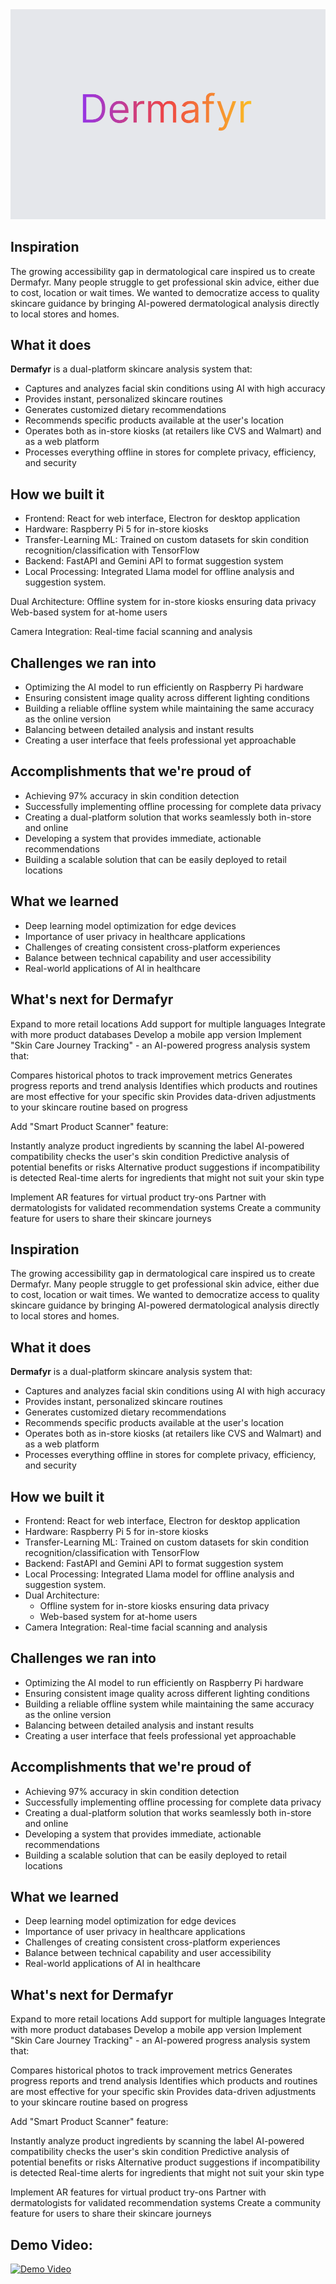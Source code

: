 <img src="Dermafyr.png"/>

## Inspiration
The growing accessibility gap in dermatological care inspired us to create Dermafyr. Many people struggle to get professional skin advice, either due to cost, location or wait times. We wanted to democratize access to quality skincare guidance by bringing AI-powered dermatological analysis directly to local stores and homes.
## What it does
**Dermafyr** is a dual-platform skincare analysis system that:

- Captures and analyzes facial skin conditions using AI with high accuracy
- Provides instant, personalized skincare routines
- Generates customized dietary recommendations
- Recommends specific products available at the user's location
- Operates both as in-store kiosks (at retailers like CVS and Walmart) and as a web platform
- Processes everything offline in stores for complete privacy, efficiency, and security
## How we built it
- Frontend: React for web interface, Electron for desktop application
- Hardware: Raspberry Pi 5 for in-store kiosks
- Transfer-Learning ML: Trained on custom datasets for skin condition recognition/classification with TensorFlow
- Backend: FastAPI and Gemini API to format suggestion system
- Local Processing: Integrated Llama model for offline analysis and suggestion system.

Dual Architecture:
Offline system for in-store kiosks ensuring data privacy
Web-based system for at-home users

Camera Integration: Real-time facial scanning and analysis

## Challenges we ran into
- Optimizing the AI model to run efficiently on Raspberry Pi hardware
- Ensuring consistent image quality across different lighting conditions
- Building a reliable offline system while maintaining the same accuracy as the online version
- Balancing between detailed analysis and instant results
- Creating a user interface that feels professional yet approachable

## Accomplishments that we're proud of
- Achieving 97% accuracy in skin condition detection
- Successfully implementing offline processing for complete data privacy
- Creating a dual-platform solution that works seamlessly both in-store and online
- Developing a system that provides immediate, actionable recommendations
- Building a scalable solution that can be easily deployed to retail locations

## What we learned
- Deep learning model optimization for edge devices
- Importance of user privacy in healthcare applications
- Challenges of creating consistent cross-platform experiences
- Balance between technical capability and user accessibility
- Real-world applications of AI in healthcare

## What's next for Dermafyr
Expand to more retail locations
Add support for multiple languages
Integrate with more product databases
Develop a mobile app version
Implement "Skin Care Journey Tracking" - an AI-powered progress analysis system that:

Compares historical photos to track improvement metrics
Generates progress reports and trend analysis
Identifies which products and routines are most effective for your specific skin
Provides data-driven adjustments to your skincare routine based on progress


Add "Smart Product Scanner" feature:

Instantly analyze product ingredients by scanning the label
AI-powered compatibility checks the user's skin condition
Predictive analysis of potential benefits or risks
Alternative product suggestions if incompatibility is detected
Real-time alerts for ingredients that might not suit your skin type

Implement AR features for virtual product try-ons
Partner with dermatologists for validated recommendation systems
Create a community feature for users to share their skincare journeys
## Inspiration
The growing accessibility gap in dermatological care inspired us to create Dermafyr. Many people struggle to get professional skin advice, either due to cost, location or wait times. We wanted to democratize access to quality skincare guidance by bringing AI-powered dermatological analysis directly to local stores and homes.
## What it does
**Dermafyr** is a dual-platform skincare analysis system that:

- Captures and analyzes facial skin conditions using AI with high accuracy
- Provides instant, personalized skincare routines
- Generates customized dietary recommendations
- Recommends specific products available at the user's location
- Operates both as in-store kiosks (at retailers like CVS and Walmart) and as a web platform
- Processes everything offline in stores for complete privacy, efficiency, and security

## How we built it
- Frontend: React for web interface, Electron for desktop application
- Hardware: Raspberry Pi 5 for in-store kiosks
- Transfer-Learning ML: Trained on custom datasets for skin condition recognition/classification with TensorFlow
- Backend: FastAPI and Gemini API to format suggestion system
- Local Processing: Integrated Llama model for offline analysis and suggestion system.
- Dual Architecture:
  - Offline system for in-store kiosks ensuring data privacy
  - Web-based system for at-home users
- Camera Integration: Real-time facial scanning and analysis

## Challenges we ran into
- Optimizing the AI model to run efficiently on Raspberry Pi hardware
- Ensuring consistent image quality across different lighting conditions
- Building a reliable offline system while maintaining the same accuracy as the online version
- Balancing between detailed analysis and instant results
- Creating a user interface that feels professional yet approachable

## Accomplishments that we're proud of
- Achieving 97% accuracy in skin condition detection
- Successfully implementing offline processing for complete data privacy
- Creating a dual-platform solution that works seamlessly both in-store and online
- Developing a system that provides immediate, actionable recommendations
- Building a scalable solution that can be easily deployed to retail locations

## What we learned
- Deep learning model optimization for edge devices
- Importance of user privacy in healthcare applications
- Challenges of creating consistent cross-platform experiences
- Balance between technical capability and user accessibility
- Real-world applications of AI in healthcare

## What's next for Dermafyr
Expand to more retail locations
Add support for multiple languages
Integrate with more product databases
Develop a mobile app version
Implement "Skin Care Journey Tracking" - an AI-powered progress analysis system that:

Compares historical photos to track improvement metrics
Generates progress reports and trend analysis
Identifies which products and routines are most effective for your specific skin
Provides data-driven adjustments to your skincare routine based on progress

Add "Smart Product Scanner" feature:

Instantly analyze product ingredients by scanning the label
AI-powered compatibility checks the user's skin condition
Predictive analysis of potential benefits or risks
Alternative product suggestions if incompatibility is detected
Real-time alerts for ingredients that might not suit your skin type

Implement AR features for virtual product try-ons
Partner with dermatologists for validated recommendation systems
Create a community feature for users to share their skincare journeys

## Demo Video:
[![Demo Video](https://img.youtube.com/vi/3ZTVrNvTw7I/maxresdefault.jpg)](https://www.youtube.com/watch?v=3ZTVrNvTw7I)

